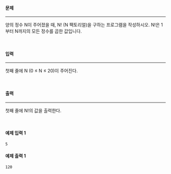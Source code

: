#### 문제

---

양의 정수 N이 주어졌을 때, N! (N 팩토리얼)을 구하는 프로그램을 작성하시오. N!은 1부터 N까지의 모든 정수를 곱한 값입니다.

<br>

#### 입력

---

첫째 줄에 N (0 ≤ N ≤ 20)이 주어진다.

<br>

#### 출력

---

첫째 줄에 N!의 값을 출력한다.

<br>

#### 예제 입력 1

```text
5
```

#### 예제 출력 1

```text
120
```

